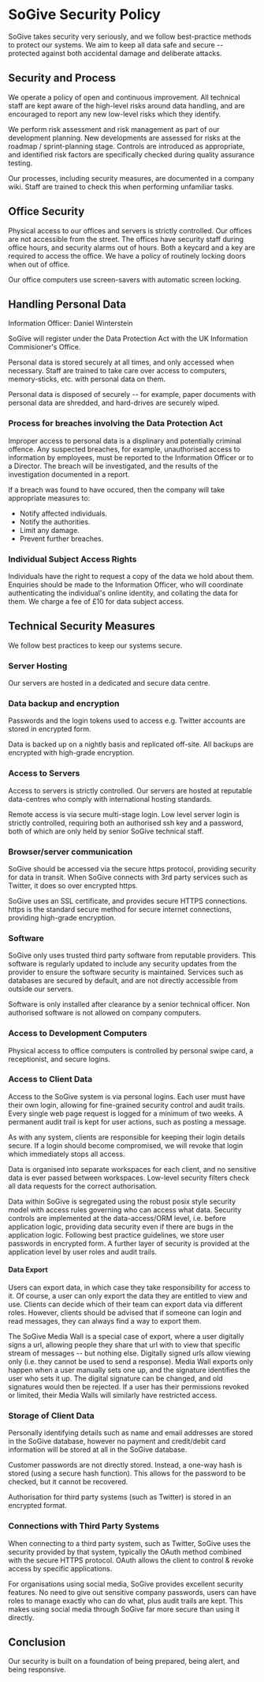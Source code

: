 # SoGive Security Policy

SoGive takes security very seriously, and we follow best-practice methods to protect our systems.
We aim to keep all data safe and secure -- protected
against both accidental damage and deliberate attacks.

## Security and Process

We operate a policy of open and continuous improvement. All technical
staff are kept aware of the high-level risks around data handling, and
are encouraged to report any new low-level risks which they identify.

We perform risk assessment and risk management as part of our
development planning. New developments are assessed for risks at the
roadmap / sprint-planning stage. Controls are introduced as
appropriate, and identified risk factors are specifically checked
during quality assurance testing.

Our processes, including security measures, are documented in a
company wiki. Staff are trained to check this when performing
unfamiliar tasks.

## Office Security

Physical access to our offices and servers is strictly controlled.
Our offices are not accessible from the street. The offices have security staff during office hours, and security alarms out of hours.  Both a keycard and a key are required to access the office. We have a policy of routinely locking doors when out of office.

Our office computers use screen-savers with automatic screen locking.


## Handling Personal Data

Information Officer: Daniel Winterstein

SoGive will register under the Data Protection Act with the UK Information Commisioner's Office.

Personal data is stored securely at all times, and only accessed when necessary.
Staff are trained to take care over access to computers, memory-sticks, etc. with personal data on them.

Personal data is disposed of securely -- for example, paper documents with personal data are shredded, and hard-drives 
are securely wiped.
<!-- Hetzner use the US government standard NISPOM / DoD 5220.22-M method -->

### Process for breaches involving the Data Protection Act

Improper access to personal data is a displinary and potentially criminal offence.
Any suspected breaches, for example, unauthorised access to information by employees, must be reported to the Information Officer or to a Director.
The breach will be investigated, and the results of the investigation documented in a report.

If a breach was found to have occured, then the company will take appropriate measures to:

 - Notify affected individuals.
 - Notify the authorities.
 - Limit any damage.
 - Prevent further breaches.

### Individual Subject Access Rights

Individuals have the right to request a copy of the data we hold about them.
Enquiries should be made to the Information Officer, who will coordinate authenticating the individual's online identity, and collating the data for them. 
We charge a fee of £10 for data subject access.

## Technical Security Measures

We follow best practices to keep our systems secure.

### Server Hosting

Our servers are hosted in a dedicated and secure data centre. 

### Data backup and encryption

Passwords and the login tokens used to access e.g. Twitter accounts are stored in encrypted form.

Data is backed up on a nightly basis and replicated off-site. All backups are encrypted with high-grade encryption.

### Access to Servers

Access to servers is strictly controlled. Our servers are hosted at reputable data-centres who comply with international hosting standards. 

Remote access is via secure multi-stage login. Low level server login is strictly controlled, requiring both an
authorised ssh key and a password, both of which are only held by
senior SoGive technical staff. 

### Browser/server communication

SoGive should be accessed via the secure https protocol, providing
security for data in transit. When SoGive connects with 3rd party
services such as Twitter, it does so over encrypted https.

SoGive uses an SSL certificate, and provides secure HTTPS connections. https is the standard secure method 
for secure internet connections, providing high-grade encryption.

### Software

SoGive only uses trusted third party software from reputable providers. This software is regularly updated to include any security updates from the provider to ensure the software security is maintained.
Services such as databases are secured by default, and are not directly accessible from outside our servers.

Software is only installed after clearance by a senior technical officer. Non authorised software is not allowed on company computers.

### Access to Development Computers

Physical access to office computers is controlled by personal swipe card, a receptionist, and secure logins. 

### Access to Client Data

Access to the SoGive system is via personal logins. Each user must have their own login, allowing for fine-grained security
control and audit trails. Every single web page request is logged for a minimum of two weeks. A permanent audit trail is kept for user actions, such as posting a message. 

As with any system, clients are responsible for keeping their login details secure. 
If a login should become compromised, we will revoke that login which immediately stops all access.

Data is organised into separate workspaces for each client, and no sensitive data is ever passed between workspaces. Low-level security filters check all data requests for the correct authorisation.

Data within SoGive is segregated using the robust posix style security model
with access rules governing who can access what data. Security
controls are implemented at the data-access/ORM level, i.e. before
application logic, providing data security even if there are bugs in
the application logic. Following best practice guidelines, we store
user passwords in encrypted form. A further layer of security is
provided at the application level by user roles and audit trails.


#### Data Export

Users can export data, in which case they take responsibility for access to it. Of course, a user can only export the data they are entitled to view and use. Clients can decide which of their team can export data via different roles. However, clients should be advised that if someone can login and read messages, they can always find a way to export them.

The SoGive Media Wall is a special case of export, where a user digitally signs a url, allowing people they share that url with to view that specific stream of messages -- but nothing else. Digitally signed urls allow viewing only (i.e. they cannot be used to send a response). Media Wall exports only happen when a user manually sets one up, and the signature identifies the user who sets it up. The digital signature can be changed, and old signatures would then be rejected. If a user has their permissions revoked or limited, their Media Walls will similarly have restricted access.


### Storage of Client Data

Personally identifying details such as name and email addresses are stored in the SoGive database, however no payment and credit/debit card information will be stored at all in the SoGive database. 

Customer passwords are not directly stored. Instead, a one-way hash is stored (using a secure hash function). This allows for the password to be checked, but it cannot be recovered.

Authorisation for third party systems (such as Twitter) is stored in an encrypted format. 

### Connections with Third Party Systems

When connecting to a third party system, such as Twitter, SoGive uses the security provided by that system, typically the OAuth method combined with the secure HTTPS protocol. OAuth allows the client to control & revoke access by specific applications.

For organisations using social media, SoGive provides excellent security features. No need to give out sensitive company passwords, users can have roles to manage exactly who can do what, plus audit trails are kept. This makes using social media through SoGive far more secure than using it directly. 


## Conclusion

Our security is built on a foundation of being prepared, being
alert, and being responsive.
